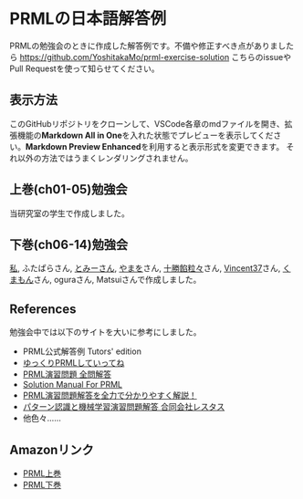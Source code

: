 # PRMLの日本語解答例

PRMLの勉強会のときに作成した解答例です。不備や修正すべき点がありましたら
https://github.com/YoshitakaMo/prml-exercise-solution
こちらのissueやPull Requestを使って知らせてください。

## 表示方法

このGitHubリポジトリをクローンして、VSCode各章のmdファイルを開き、拡張機能の**Markdown All in One**を入れた状態でプレビューを表示してください。**Markdown Preview Enhanced**を利用すると表示形式を変更できます。
それ以外の方法ではうまくレンダリングされません。

## 上巻(ch01-05)勉強会

当研究室の学生で作成しました。

## 下巻(ch06-14)勉強会

[私](https://twitter.com/ag_smith), ふたぱらさん, [とみーさん](https://twitter.com/AunderbTommy888), [やまを](https://twitter.com/levinthal_prdx)さん, [十勝餡粒々](https://twitter.com/tubuann_only)さん, [Vincent37](https://twitter.com/Vincent3711)さん, [くまもん](https://twitter.com/kmd252525)さん, oguraさん, Matsuiさんで作成しました。

## References
勉強会中では以下のサイトを大いに参考にしました。

- PRML公式解答例 Tutors' edition
- [ゆっくりPRMLしていってね](http://sioramen.sub.jp/prml_wiki/doku.php)
- [PRML演習問題 全問解答](http://prml.yutorihiro.com/)
- [Solution Manual For PRML](https://github.com/zhengqigao/PRML-Solution-Manual)
- [PRML演習問題解答を全力で分かりやすく解説！](https://tips-memo.com/prml)
- [パターン認識と機械学習演習問題解答 合同会社レスタス](https://restus.co.jp/prml/solutions-to-exercises.pdf)
- 他色々……

## Amazonリンク
- [PRML上巻](https://www.amazon.co.jp/dp/4621061224)
- [PRML下巻](https://www.amazon.co.jp/dp/4621061240)
